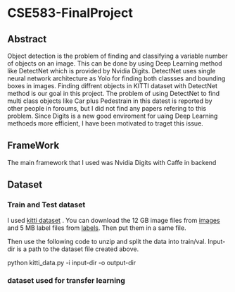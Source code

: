 # CSE583-FinalProject

## Abstract

Object detection is the problem of finding and classifying a variable number of objects on an image. This can be done by using Deep Learning method like DetectNet which is provided by Nvidia Digits. DetectNet uses single neural network architecture as Yolo for finding both classses and bounding boxes in images. 
Finding diffrent objects in KITTI dataset with DetectNet method is our goal in this project. The problem of using DetectNet to find multi class objects like Car plus Pedestrain in this datest is reported by other people in foroums, but I did not find any papers refering to this problem. Since Digits is a new good enviroment for uaing Deep Learning methoeds more efficient, I have been motivated to traget this issue. 

## FrameWork 

The main framework that I used was Nvidia Digits with Caffe in backend


## Dataset
### Train and Test dataset

I used [kitti dataset](http://www.cvlibs.net/datasets/kitti/) . You can download the 12 GB image files from [images](http://www.cvlibs.net/download.php?file=data_object_image_2.zipand) and 5 MB label files from  [labels](http://www.cvlibs.net/download.php?file=data_object_label_2.zip). Then put them in a same file. 

Then use the following code to unzip and split the data into train/val. Input-dir is a path to the dataset file created above.  

python kitti_data.py -i input-dir -o output-dir

### dataset used for transfer learning
